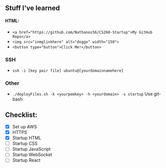 ## Stuff I've learned
#### HTML:
- ``<a href="https://github.com/Nathanos56/CS260-Startup">My GitHub Repo</a>``
- ``<img src="inmglinkhere" alt="doggo" width="150">``
- ``<button type="button">Click Me!</button>``
### SSH
- ``ssh -i [key pair file] ubuntu@[yourdomainnamehere]``
### Other
- ``./deployFiles.sh -k <yourpemkey> -h <yourdomain> -s startup``    Use git-bash

## Checklist:
- [X] Set up AWS
- [X] HTTPS
- [X] Startup HTML
- [ ] Startup CSS
- [ ] Startup JavaScript
- [ ] Startup WebSocket
- [ ] Startup React
